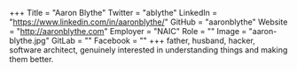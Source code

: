 +++
Title = "Aaron Blythe"
Twitter = "ablythe"
LinkedIn = "https://www.linkedin.com/in/aaronblythe/"
GitHub = "aaronblythe"
Website = "http://aaronblythe.com"
Employer = "NAIC"
Role = ""
Image = "aaron-blythe.jpg"
GitLab = ""
Facebook = ""
+++
father, husband, hacker, software architect, genuinely interested in understanding things and making them better.